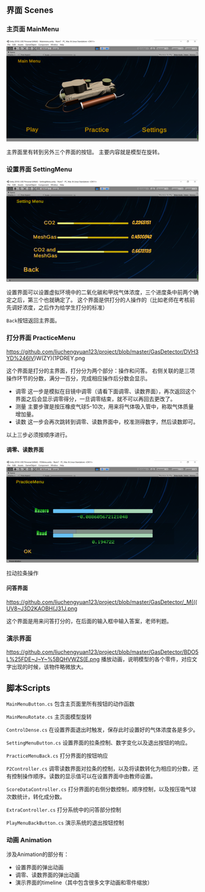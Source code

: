 ## 界面 Scenes

### 主页面 MainMenu

![](https://github.com/liuchengyuan123/project/blob/master/GasDetector/M7RCRC4%5DU7G0%6041%604Q0U%5BW4.png)

主界面里有转到另外三个界面的按钮。
主要内容就是模型在旋转。

### 设置界面 SettingMenu

![](https://github.com/liuchengyuan123/project/blob/master/GasDetector/NEMWIUV3HS2%5D6S%60SU6S5V%7BR.png)

设置界面可以设置虚拟环境中的二氧化碳和甲烷气体浓度，三个进度条中前两个确定之后，第三个也就确定了。
这个界面是供打分的人操作的（比如老师在考核前先调好浓度，之后作为给学生打分的标准）

`Back`按钮返回主界面。

### 打分界面 PracticeMenu

https://github.com/liuchengyuan123/project/blob/master/GasDetector/DVH3YD%246IV)W(ZY)(1PDREY.png

这个界面是打分的主界面，打分分为两个部分：操作和问答。
右侧关联的是三项操作环节的分数，满分一百分，完成相应操作后分数会显示。

- 调零
  这一步是模拟在目镜中调零（请看下面调零、读数界面），再次返回这个界面之后会显示调零得分，一旦调零结束，就不可以再回去更改了。
 - 测量
  主要步骤是按压橡皮气球5-10次，用来将气体吸入管中，称取气体质量增加量。
 - 读数
  这一步会再次跳转到调零、读数界面中，校准测得数字，然后读数即可。
 
 以上三步必须按顺序进行。

#### 调零、读数界面

![](https://github.com/liuchengyuan123/project/blob/master/GasDetector/UES$%]XG336_00M%5UK]7]I.png)

拉动拉条操作

#### 问答界面

https://github.com/liuchengyuan123/project/blob/master/GasDetector/_M(((UV8~J3D2KAOBH(J31J.png

这个界面是用来问答打分的，在后面的输入框中输入答案，老师判题。

### 演示界面

https://github.com/liuchengyuan123/project/blob/master/GasDetector/BDO5L%25FDE~J~Y~%5BQHVWZS(E.png
播放动画，说明模型的各个零件，对应文字出现的时候，该物件略微放大。

## 脚本Scripts

`MainMenuButton.cs`
包含主页面里所有按钮的动作函数

`MainMenuRotate.cs`
主页面模型旋转

`ControlDense.cs`
在设置界面退出时触发，保存此时设置好的气体浓度各是多少。

`SettingMenuButton.cs`
设置界面的拉条控制、数字变化以及退出按钮的响应。

`PracticeMenuBack.cs`
打分界面的按钮响应

`P2Controller.cs`
调零读数界面对拉条的控制，以及将读数转化为相应的分数，还有控制操作顺序。读数的显示值可以在设置界面中由教师设置。

`ScoreDataController.cs`
打分界面的右侧分数控制，顺序控制，以及按压吸气球次数统计，转化成分数。

`ExtraController.cs`
打分系统中的问答部分控制

`PlayMenuBackButton.cs`
演示系统的退出按钮控制

### 动画 Animation
涉及Animation的部分有：
- 设置界面的弹出动画
- 调零、读数界面的弹出动画
- 演示界面的timeline（其中包含很多文字动画和零件缩放）
